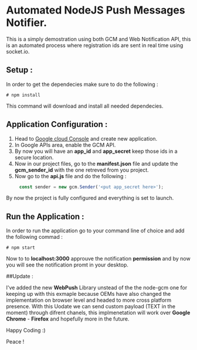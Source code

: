 # Automated NodeJS Push Messages Notifier.

This is a simply demostration using both GCM and Web Notification API, this is an automated process where registration ids are sent in real time using
socket.io.

## Setup :

In order to get the dependecies make sure to do the following : 

```terminal
# npm install
```

This command will download and install all needed dependecies.

## Application Configuration : 

1. Head to [Google cloud Console](console.cloud.google.com) and create new application.
2. In Google APIs area, enable the GCM API.
3. By now you will have an **app_id** and **app_secret** keep those ids in a secure location.
4. Now in our project files, go to the **manifest.json** file and update the **gcm_sender_id** with the one retreved from you project.
5. Now go to the **api.js** file and do the following :

 ```js
      const sender = new gcm.Sender('<put app_secret here>');
 ```

By now the project is fully configured and everything is set to launch.

## Run the Application : 

In order to run the application go to your command line of choice and add the following commad :

```terminal
# npm start
```

Now to to **localhost:3000** approuve the notification **permission** and by now you will see the notification promt in your desktop.

##Update :

I've added the new **WebPush** Library unstead of the the node-gcm one for keeping up with this exmaple because OEMs have also changed the implementation on browser level and headed to more cross platform presence.
With this Uodate we can send custom payload (TEXT in the moment) through difrent chanels, this implmenetation will work over **Google Chrome** - **Firefox** and hopefully more in the future.  

Happy Coding :)

Peace !

